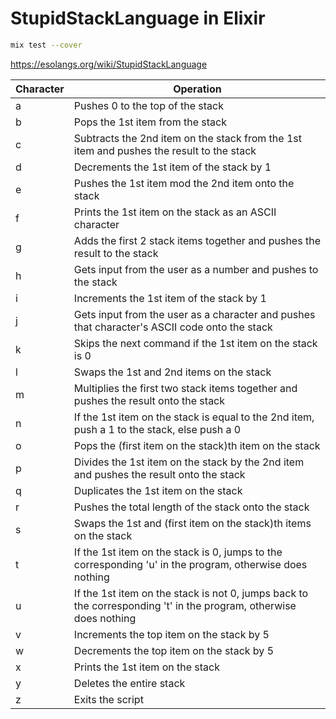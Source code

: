 # StupidStackLanguage in Elixir

```sh
mix test --cover
```

https://esolangs.org/wiki/StupidStackLanguage

| Character | Operation                                                                                                         |
| --------- | ----------------------------------------------------------------------------------------------------------------- |
| a         | Pushes 0 to the top of the stack                                                                                  |
| b         | Pops the 1st item from the stack                                                                                  |
| c         | Subtracts the 2nd item on the stack from the 1st item and pushes the result to the stack                          |
| d         | Decrements the 1st item of the stack by 1                                                                         |
| e         | Pushes the 1st item mod the 2nd item onto the stack                                                               |
| f         | Prints the 1st item on the stack as an ASCII character                                                            |
| g         | Adds the first 2 stack items together and pushes the result to the stack                                          |
| h         | Gets input from the user as a number and pushes to the stack                                                      |
| i         | Increments the 1st item of the stack by 1                                                                         |
| j         | Gets input from the user as a character and pushes that character's ASCII code onto the stack                     |
| k         | Skips the next command if the 1st item on the stack is 0                                                          |
| l         | Swaps the 1st and 2nd items on the stack                                                                          |
| m         | Multiplies the first two stack items together and pushes the result onto the stack                                |
| n         | If the 1st item on the stack is equal to the 2nd item, push a 1 to the stack, else push a 0                       |
| o         | Pops the (first item on the stack)th item on the stack                                                            |
| p         | Divides the 1st item on the stack by the 2nd item and pushes the result onto the stack                            |
| q         | Duplicates the 1st item on the stack                                                                              |
| r         | Pushes the total length of the stack onto the stack                                                               |
| s         | Swaps the 1st and (first item on the stack)th items on the stack                                                  |
| t         | If the 1st item on the stack is 0, jumps to the corresponding 'u' in the program, otherwise does nothing          |
| u         | If the 1st item on the stack is not 0, jumps back to the corresponding 't' in the program, otherwise does nothing |
| v         | Increments the top item on the stack by 5                                                                         |
| w         | Decrements the top item on the stack by 5                                                                         |
| x         | Prints the 1st item on the stack                                                                                  |
| y         | Deletes the entire stack                                                                                          |
| z         | Exits the script                                                                                                  |
